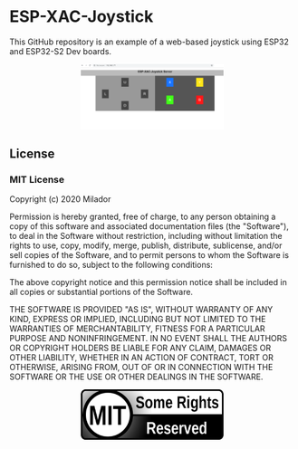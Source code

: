 # ESP-XAC-Joystick

This GitHub repository is an example of a web-based joystick using ESP32 and ESP32-S2 Dev boards.

<p align="center">
<img align="center" src="https://raw.githubusercontent.com/milador/ESP-XAC-Joystick/develop/Assets/test.PNG" width="50%" height="50%" alt="LipSync Logo"/>
</p>


## License 

### MIT License

Copyright (c) 2020 Milador

Permission is hereby granted, free of charge, to any person obtaining a copy of this software and associated documentation files (the "Software"), to deal in the Software without restriction, including without limitation the rights to use, copy, modify, merge, publish, distribute, sublicense, and/or sell copies of the Software, and to permit persons to whom the Software is furnished to do so, subject to the following conditions:

The above copyright notice and this permission notice shall be included in all copies or substantial portions of the Software.

THE SOFTWARE IS PROVIDED "AS IS", WITHOUT WARRANTY OF ANY KIND, EXPRESS OR IMPLIED, INCLUDING BUT NOT LIMITED TO THE WARRANTIES OF MERCHANTABILITY, FITNESS FOR A PARTICULAR PURPOSE AND NONINFRINGEMENT. IN NO EVENT SHALL THE AUTHORS OR COPYRIGHT HOLDERS BE LIABLE FOR ANY CLAIM, DAMAGES OR OTHER LIABILITY, WHETHER IN AN ACTION OF CONTRACT, TORT OR OTHERWISE, ARISING FROM, OUT OF OR IN CONNECTION WITH THE SOFTWARE OR THE USE OR OTHER DEALINGS IN THE SOFTWARE.

<p align="center">
<img align="center" src="https://raw.githubusercontent.com/milador/milador/master/Assets/IMG/mit_license_icon.png" width="50%" height="50%" alt="MIT License"/>
</p>
